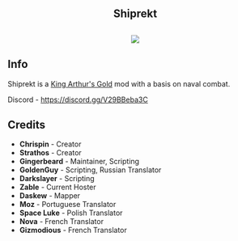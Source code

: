 <h2 align = 'center'><br>Shiprekt</h2>
<h2 align = 'center'><img src="https://i.imgur.com/LxDgaCA.png">

<h2>Info</h2>
<p>
Shiprekt is a <a href="https://github.com/transhumandesign/kag-base">King Arthur's Gold</a> mod with a basis on naval combat.
</p>

Discord -
https://discord.gg/V29BBeba3C
<br>

<h2>Credits</h2>
<ul>
  <li><b>Chrispin</b> - Creator</li>
  <li><b>Strathos</b> - Creator</li>
  <li><b>Gingerbeard</b> - Maintainer, Scripting</li>
  <li><b>GoldenGuy</b> - Scripting, Russian Translator</li>
  <li><b>Darkslayer</b> - Scripting</li>
  <li><b>Zable</b> - Current Hoster</li>
  <li><b>Daskew</b> - Mapper</li>
  <li><b>Moz</b> - Portuguese Translator</li>
  <li><b>Space Luke</b> - Polish Translator</li>
  <li><b>Nova</b> - French Translator</li>
  <li><b>Gizmodious</b> - French Translator</li>
</ul>
